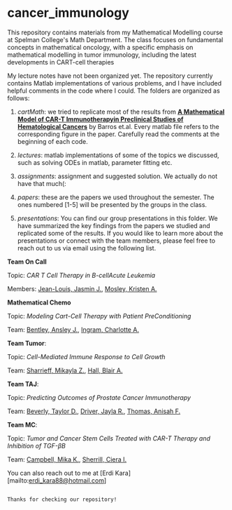 # cancer_immunology
This repository contains materials from my Mathematical Modelling course at Spelman College's Math Department. The class focuses on fundamental concepts in mathematical oncology, 
with a specific emphasis on mathematical modelling in tumor immunology, including the latest developments in CART-cell therapies

My lecture notes have not been organized yet. The repository currently contains Matlab implementations of various problems, and I have included helpful 
comments in the code where I could. The folders are organized as follows:

1.  *cartMath*: we tried to replicate most of the results from **[A Mathematical Model of CAR-T Immunotherapyin Preclinical Studies of Hematological Cancers](https://pubmed.ncbi.nlm.nih.gov/34208323/)** by Barros et.al. Every matlab file refers to the corresponding figure in the paper. Carefully read the comments at the beginning of each code.

2.  *lectures*: matlab implementations of some of the topics we discussed, such as solving ODEs in matlab, parameter fitting etc.

3.  *assignments*: assignment and suggested solution. We actually do not have that much(:

4.  *papers*: these are the papers we used throughout the semester. The ones numbered [1-5] will be presented by the groups in the class.

5.  *presentations*: You can find our group presentations in this folder. We have summarized the key findings from the papers we studied and replicated some of the results. If you would like to learn more about the presentations or connect with the team members, please feel free to reach out to us via email using the following list.


**Team On Call**

Topic: *CAR T Cell Therapy in B-cellAcute Leukemia*

Members: [Jean-Louis, Jasmin J.](mailto:jasmin.jeanlouis@spelman.edu), [Mosley, Kristen A.](mailto:kristen.mosley@spelman.edu)


**Mathematical Chemo**

Topic: *Modeling Cart-Cell Therapy with Patient PreConditioning*

Team: [Bentley, Ansley J.](mailto:abentle1@spelman.edu), [Ingram, Charlotte A.](mailto:cingram6@spelman.edu)

**Team Tumor**: 

Topic: *Cell-Mediated Immune Response to Cell Growth*

Team: [Sharrieff, Mikayla Z.](mailto:msharrie@spelman.edu), [Hall, Blair A.](mailto:bhall20@spelman.edu) 


**Team TAJ**: 

Topic: *Predicting Outcomes of Prostate Cancer Immunotherapy*

Team: [Beverly, Taylor D.](mailto:tbeverly@spelman.edu), [Driver, Jayla R.](mailto:jdriver@spelman.edu), [Thomas, Anisah F.](mailto:athom127@spelman.edu)


**Team MC**: 

Topic: *Tumor and Cancer Stem Cells Treated with CAR-T Therapy and Inhibition of TGF-βB*

Team: [Campbell, Mika K.](mailto:mikacampbell@spelman.edu), [Sherrill, Ciera I.](mailto:cierasherrill@spelman.edu)



You can also reach out to me at [Erdi Kara][mailto:erdi_kara88@hotmail.com]

                                                                                        
                                                                                        Thanks for checking our repository!
